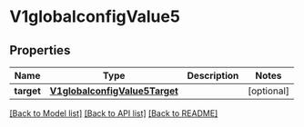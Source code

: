 # V1globalconfigValue5

## Properties
Name | Type | Description | Notes
------------ | ------------- | ------------- | -------------
**target** | [**V1globalconfigValue5Target**](V1globalconfigValue5Target.md) |  | [optional] 

[[Back to Model list]](../README.md#documentation-for-models) [[Back to API list]](../README.md#documentation-for-api-endpoints) [[Back to README]](../README.md)

